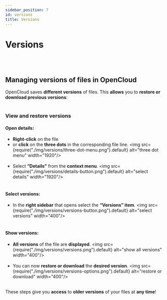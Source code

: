 ```yaml
---
sidebar_position: 7
id: versions
title: Versions
---
```


# Versions

<br/><br/>

## Managing versions of files in OpenCloud

OpenCloud saves **different versions** of files. This **allows** you to **restore or download previous versions**:
<br/><br/>

### View and restore versions

#### Open details:

- **Right-click** on the file
- or **click** on the **three dots** in the corresponding file line.
  <img src={require("./img/versions/three-dot-menu.png").default} alt="three dot menu" width="1920"/>
  <br/><br/>
- Select **“Details”** from the **context menu**.
  <img src={require("./img/versions/details-button.png").default} alt="select details" width="1920"/>
  <br/><br/>

#### Select versions:

- In the **right sidebar** that opens select the **“Versions” item**.
  <img src={require("./img/versions/versions-button.png").default} alt="select versions" width="400"/>
  <br/><br/>

#### Show versions:

- **All versions** of the file are **displayed**.
  <img src={require("./img/versions/versions.png").default} alt="show all versions" width="400"/>
  <br/><br/>
- You can now **restore or download** the **desired version**.
  <img src={require("./img/versions/versions-options.png").default} alt="restore or download" width="400"/>
  <br/><br/>

These steps give you **access** to **older versions** of your files at **any time**!
